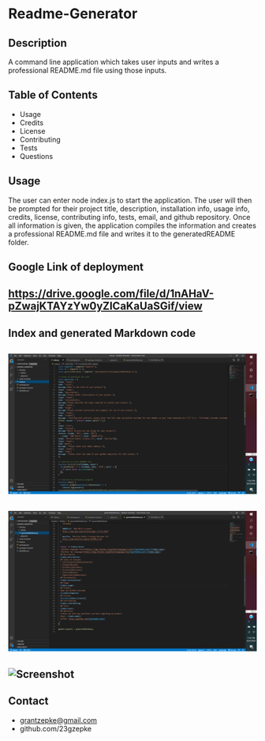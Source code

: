 # Readme-Generator

## Description

A command line application which takes user inputs and writes a professional README.md file using those inputs.

## Table of Contents

* Usage
* Credits
* License
* Contributing
* Tests
* Questions

## Usage

The user can enter node index.js to start the application. The user will then be prompted for their project title, description, installation info, usage info, credits, license, contributing info, tests, email, and github repository. Once all information is given, the application compiles the information and creates a professional README.md file and writes it to the generatedREADME folder.

## Google Link of deployment
## https://drive.google.com/file/d/1nAHaV-pZwajKTAYzYw0yZICaKaUaSGif/view

## Index and generated Markdown code

## ![Screenshot](/develop/utilities/images/screenshot-index1.png)

## ![Screenshot](/develop/utilities/images/screenshot-markdown1.png)

## ![Screenshot](/develop/utilities/images/screenshot-markdown2.png)

## Contact
* grantzepke@gmail.com
* github.com/23gzepke
